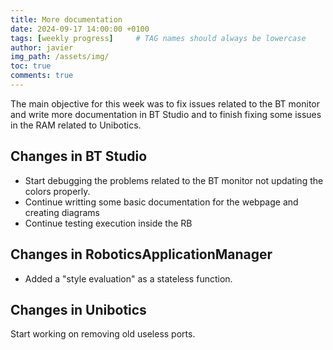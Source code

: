 ```yaml
---
title: More documentation 
date: 2024-09-17 14:00:00 +0100
tags: [weekly progress]     # TAG names should always be lowercase
author: javier
img_path: /assets/img/
toc: true
comments: true
---
```


The main objective for this week was to fix issues related to the BT monitor and write more documentation in BT Studio and to finish fixing some issues in the RAM related to Unibotics.

## Changes in BT Studio

- Start debugging the problems related to the BT monitor not updating the colors properly.
- Continue writting some basic documentation for the webpage and creating diagrams
- Continue testing execution inside the RB

## Changes in RoboticsApplicationManager

- Added a "style evaluation" as a stateless function.

## Changes in Unibotics

Start working on removing old useless ports.
